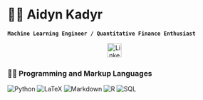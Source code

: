 # 🏄‍♂️ Aidyn Kadyr
  **`Machine Learning Engineer / Quantitative Finance Enthusiast`**
<!-- Social icons section -->
<p align="center">
  <a href="https://www.linkedin.com/in/aidynkadyr/"><img width="32px" alt="LinkedIn" title="LinkedIn" src="https://cdn3.iconfinder.com/data/icons/glypho-social-and-other-logos/64/logo-linkedin-1024.png"/></a>
  &#8287;&#8287;&#8287;&#8287;&#8287;
</p>


<h3>👨‍💻 Programming and Markup Languages</h3>

  <p>
      <a><img alt="Python" src="https://img.shields.io/badge/Python-14354C.svg?logo=python&logoColor=white"></a>
      <a ><img alt="LaTeX" src="https://img.shields.io/badge/LaTeX-008080.svg?logo=LaTeX&logoColor=white"></a>
      <a ><img alt="Markdown" src="https://img.shields.io/badge/Markdown-000000.svg?logo=markdown&logoColor=white"></a>
      <a ><img alt="R" src="https://img.shields.io/badge/R-276DC3.svg?logo=r&logoColor=white"></a>
      <a"><img alt="SQL" src="https://custom-icon-badges.demolab.com/badge/SQL-025E8C.svg?logo=database&logoColor=white"></a>

  </p>
